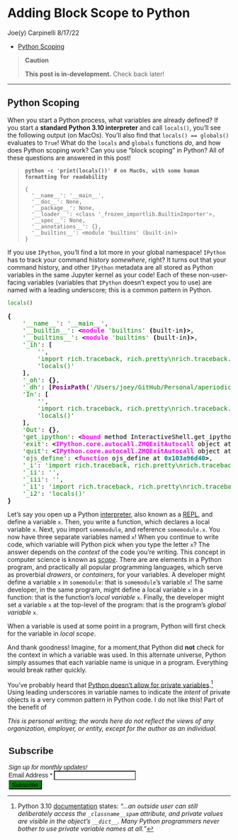 Adding Block Scope to Python
================
Joe(y) Carpinelli
8/17/22

- <a href="#python-scoping" id="toc-python-scoping">Python Scoping</a>

<div>

> **Caution**
>
> **This post is in-development.** Check back later!

</div>

------------------------------------------------------------------------

## Python Scoping

When you start a Python process, what variables are already defined? If
you start a **standard Python 3.10 interpreter** and call `locals()`,
you’ll see the following output (on MacOs). You’ll also find that
`locals() == globals()` evaluates to `True`! What do the `locals` and
`globals` functions *do*, and how does Python scoping work? Can you use
“block scoping” in Python? All of these questions are answered in this
post!

<div>

> **`python -c 'print(locals())' # on MacOs, with some human formatting for readability`**
>
>     {
>       '__name__': '__main__', 
>       '__doc__': None, 
>       '__package__': None, 
>       '__loader__': <class '_frozen_importlib.BuiltinImporter'>, 
>       '__spec__': None, 
>       '__annotations__': {}, 
>       '__builtins__': <module 'builtins' (built-in)>
>     }

</div>

If you use `IPython`, you’ll find a lot more in your global namespace!
`IPython` has to track your command history *somewhere*, right? It turns
out that your command history, and other `IPython` metadata are all
stored as Python variables in the same Jupyter kernel as your code! Each
of these non-user-facing variables (variables that `IPython` doesn’t
expect you to use) are named with a leading underscore; this is a common
pattern in Python.

``` python
locals()
```

<pre style="white-space:pre;overflow-x:auto;line-height:normal;font-family:Menlo,'DejaVu Sans Mono',consolas,'Courier New',monospace">
<span style="font-weight: bold">{</span>
    <span style="color: #008000; text-decoration-color: #008000">'__name__'</span>: <span style="color: #008000; text-decoration-color: #008000">'__main__'</span>,
    <span style="color: #008000; text-decoration-color: #008000">'__builtin__'</span>: <span style="font-weight: bold">&lt;</span><span style="color: #ff00ff; text-decoration-color: #ff00ff; font-weight: bold">module</span><span style="color: #000000; text-decoration-color: #000000"> </span><span style="color: #008000; text-decoration-color: #008000">'builtins'</span><span style="color: #000000; text-decoration-color: #000000"> </span><span style="color: #000000; text-decoration-color: #000000; font-weight: bold">(</span><span style="color: #000000; text-decoration-color: #000000">built-in</span><span style="color: #000000; text-decoration-color: #000000; font-weight: bold">)</span><span style="font-weight: bold">&gt;</span>,
    <span style="color: #008000; text-decoration-color: #008000">'__builtins__'</span>: <span style="font-weight: bold">&lt;</span><span style="color: #ff00ff; text-decoration-color: #ff00ff; font-weight: bold">module</span><span style="color: #000000; text-decoration-color: #000000"> </span><span style="color: #008000; text-decoration-color: #008000">'builtins'</span><span style="color: #000000; text-decoration-color: #000000"> </span><span style="color: #000000; text-decoration-color: #000000; font-weight: bold">(</span><span style="color: #000000; text-decoration-color: #000000">built-in</span><span style="color: #000000; text-decoration-color: #000000; font-weight: bold">)</span><span style="font-weight: bold">&gt;</span>,
    <span style="color: #008000; text-decoration-color: #008000">'_ih'</span>: <span style="font-weight: bold">[</span>
        <span style="color: #008000; text-decoration-color: #008000">''</span>,
        <span style="color: #008000; text-decoration-color: #008000">'import rich.traceback, rich.pretty\nrich.traceback.install()\nrich.pretty.install()\n\ndel rich'</span>,
        <span style="color: #008000; text-decoration-color: #008000">'locals()'</span>
    <span style="font-weight: bold">]</span>,
    <span style="color: #008000; text-decoration-color: #008000">'_oh'</span>: <span style="font-weight: bold">{}</span>,
    <span style="color: #008000; text-decoration-color: #008000">'_dh'</span>: <span style="font-weight: bold">[</span><span style="color: #800080; text-decoration-color: #800080; font-weight: bold">PosixPath</span><span style="font-weight: bold">(</span><span style="color: #008000; text-decoration-color: #008000">'/Users/joey/GitHub/Personal/aperiodic/blog/posts/python-block-scope'</span><span style="font-weight: bold">)]</span>,
    <span style="color: #008000; text-decoration-color: #008000">'In'</span>: <span style="font-weight: bold">[</span>
        <span style="color: #008000; text-decoration-color: #008000">''</span>,
        <span style="color: #008000; text-decoration-color: #008000">'import rich.traceback, rich.pretty\nrich.traceback.install()\nrich.pretty.install()\n\ndel rich'</span>,
        <span style="color: #008000; text-decoration-color: #008000">'locals()'</span>
    <span style="font-weight: bold">]</span>,
    <span style="color: #008000; text-decoration-color: #008000">'Out'</span>: <span style="font-weight: bold">{}</span>,
    <span style="color: #008000; text-decoration-color: #008000">'get_ipython'</span>: <span style="font-weight: bold">&lt;</span><span style="color: #ff00ff; text-decoration-color: #ff00ff; font-weight: bold">bound</span><span style="color: #000000; text-decoration-color: #000000"> method InteractiveShell.get_ipython of &lt;ipykernel.zmqshell.ZMQInteractiveShell object at </span><span style="color: #008080; text-decoration-color: #008080; font-weight: bold">0x103abc640</span><span style="font-weight: bold">&gt;</span>&gt;,
    <span style="color: #008000; text-decoration-color: #008000">'exit'</span>: <span style="font-weight: bold">&lt;</span><span style="color: #ff00ff; text-decoration-color: #ff00ff; font-weight: bold">IPython.core.autocall.ZMQExitAutocall</span><span style="color: #000000; text-decoration-color: #000000"> object at </span><span style="color: #008080; text-decoration-color: #008080; font-weight: bold">0x103abd3c0</span><span style="font-weight: bold">&gt;</span>,
    <span style="color: #008000; text-decoration-color: #008000">'quit'</span>: <span style="font-weight: bold">&lt;</span><span style="color: #ff00ff; text-decoration-color: #ff00ff; font-weight: bold">IPython.core.autocall.ZMQExitAutocall</span><span style="color: #000000; text-decoration-color: #000000"> object at </span><span style="color: #008080; text-decoration-color: #008080; font-weight: bold">0x103abd3c0</span><span style="font-weight: bold">&gt;</span>,
    <span style="color: #008000; text-decoration-color: #008000">'ojs_define'</span>: <span style="font-weight: bold">&lt;</span><span style="color: #ff00ff; text-decoration-color: #ff00ff; font-weight: bold">function</span><span style="color: #000000; text-decoration-color: #000000"> ojs_define at </span><span style="color: #008080; text-decoration-color: #008080; font-weight: bold">0x103a96d40</span><span style="font-weight: bold">&gt;</span>,
    <span style="color: #008000; text-decoration-color: #008000">'_i'</span>: <span style="color: #008000; text-decoration-color: #008000">'import rich.traceback, rich.pretty\nrich.traceback.install()\nrich.pretty.install()\n\ndel rich'</span>,
    <span style="color: #008000; text-decoration-color: #008000">'_ii'</span>: <span style="color: #008000; text-decoration-color: #008000">''</span>,
    <span style="color: #008000; text-decoration-color: #008000">'_iii'</span>: <span style="color: #008000; text-decoration-color: #008000">''</span>,
    <span style="color: #008000; text-decoration-color: #008000">'_i1'</span>: <span style="color: #008000; text-decoration-color: #008000">'import rich.traceback, rich.pretty\nrich.traceback.install()\nrich.pretty.install()\n\ndel rich'</span>,
    <span style="color: #008000; text-decoration-color: #008000">'_i2'</span>: <span style="color: #008000; text-decoration-color: #008000">'locals()'</span>
<span style="font-weight: bold">}</span>
</pre>

Let’s say you open up a Python
[interpreter](https://docs.python.org/3/tutorial/interpreter.html), also
known as a [REPL](https://en.wikipedia.org/wiki/Read–eval–print_loop),
and define a variable `x`. Then, you write a function, which declares a
local variable `x`. Next, you import `somemodule`, and reference
`somemodule.x`. You now have three separate variables named `x`! When
you continue to write code, which variable will Python pick when you
type the letter `x`? The answer depends on the *context* of the code
you’re writing. This concept in computer science is known as
[*scope*](https://en.wikipedia.org/wiki/Scope_(computer_science)). There
are are elements in a Python program, and practically all popular
programming languages, which serve as proverbial *drawers*, or
*containers*, for your variables. A developer might define a variable
`x` in `somemodule`: that is `somemodule`’s variable `x`! The same
developer, in the same program, might define a local variable `x` in a
function: that is the function’s *local variable* `x`. Finally, the
developer might set a variable `x` at the top-level of the program: that
is the program’s *global variable* `x`.

When a variable is used at some point in a program, Python will first
check for the variable in *local scope*.

And thank goodness! Imagine, for a moment,that Python did **not** check
for the context in which a variable was used. In this alternate
universe, Python simply assumes that each variable name is unique in a
program. Everything would break rather quickly.

You’ve probably heard that [Python doesn’t allow for private
variables](https://docs.python.org/3/faq/programming.html#i-try-to-use-spam-and-i-get-an-error-about-someclassname-spam).[^1]
Using leading underscores in variable names to indicate the *intent* of
private objects is a very common pattern in Python code. I do not like
this! Part of the benefit of

[^1]: Python 3.10
    [documentation](https://docs.python.org/3/faq/programming.html#i-try-to-use-spam-and-i-get-an-error-about-someclassname-spam)
    states: *“…an outside user can still deliberately access the
    `_classname__spam` attribute, and private values are visible in the
    object’s `__dict__`. Many Python programmers never bother to use
    private variable names at all.”*


<div class="callout-warning callout callout-style-simple">
    <div class="callout-body d-flex">
        <div class="callout-icon-container">
            <i class="callout-icon"></i>
            </div>
            <div class="callout-body-container">
            <p><i>
                This is personal writing; the words here do not reflect the views of 
                any organization, employer, or entity, except for the author as an 
                individual.
            </i></p>
        </div>
    </div>
</div>

<!-- Begin Mailchimp Signup Form -->
<link href="//cdn-images.mailchimp.com/embedcode/classic-071822.css" rel="stylesheet" type="text/css">
<style type="text/css">
	#mc_embed_signup{background: transparent; clear:left; font:14px Helvetica,Arial,sans-serif; min-width: 240px; max-width: 99%; margin: auto; }
	#mc_embed_signup .mc-field-group input {background-color: transparent; color: inherit;}
	#mc_embed_signup #mc-embedded-subscribe-form div.mce_inline_error {background-color: transparent;}
	/* Add your own Mailchimp form style overrides in your site stylesheet or in this style block.
	   We recommend moving this block and the preceding CSS link to the HEAD of your HTML file. */
</style>
<div id="mc_embed_signup">
<form action="https://dev.us12.list-manage.com/subscribe/post?u=d7ac507b745f56f970d3c5514&amp;id=1b89e6fd67&amp;f_id=00a6bee0f0" method="post" id="mc-embedded-subscribe-form" name="mc-embedded-subscribe-form" class="validate" target="_blank" novalidate>
    <div id="mc_embed_signup_scroll">
	<h2>Subscribe</h2>
	<i>Sign up for monthly updates!</i>
<div class="indicates-required"><span class="asterisk"></span></div>
<div class="mc-field-group">
	<label for="mce-EMAIL">Email Address  <span class="asterisk">*</span>
</label>
	<input type="email" value="" name="EMAIL" class="required email" id="mce-EMAIL">
	<span id="mce-EMAIL-HELPERTEXT" class="helper_text" style="background-color: transparent;"></span>
</div>
<div hidden="true"><input type="hidden" name="tags" value="10469613"></div>
	<div id="mce-responses" class="clear foot">
		<div class="response" id="mce-error-response" style="display:none"></div>
		<div class="response" id="mce-success-response" style="display:none"></div>
	</div>    <!-- real people should not fill this in and expect good things - do not remove this or risk form bot signups-->
    <div style="position: absolute; left: -5000px;" aria-hidden="true"><input type="text" name="b_d7ac507b745f56f970d3c5514_1b89e6fd67" tabindex="-1" value=""></div>
        <div class="optionalParent">
            <div class="clear foot">
                <input type="submit" value="Subscribe" name="subscribe" id="mc-embedded-subscribe" class="button" style="background-color: green;">
            </div>
        </div>
    </div>
</form>
</div>
<script type='text/javascript' src='//s3.amazonaws.com/downloads.mailchimp.com/js/mc-validate.js'></script><script type='text/javascript'>(function($) {window.fnames = new Array(); window.ftypes = new Array();fnames[0]='EMAIL';ftypes[0]='email';fnames[1]='FNAME';ftypes[1]='text';fnames[2]='LNAME';ftypes[2]='text';fnames[3]='ADDRESS';ftypes[3]='address';fnames[4]='PHONE';ftypes[4]='phone';fnames[5]='BIRTHDAY';ftypes[5]='birthday';}(jQuery));var $mcj = jQuery.noConflict(true);</script>
<!--End mc_embed_signup-->
